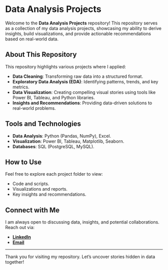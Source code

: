 # Data Analysis Projects

Welcome to the **Data Analysis Projects** repository! This repository serves as a collection of my data analysis projects, showcasing my ability to derive insights, build visualizations, and provide actionable recommendations based on real-world data.

## About This Repository
This repository highlights various projects where I applied:

- **Data Cleaning**: Transforming raw data into a structured format.
- **Exploratory Data Analysis (EDA)**: Identifying patterns, trends, and key metrics.
- **Data Visualization**: Creating compelling visual stories using tools like Power BI, Tableau, and Python libraries.
- **Insights and Recommendations**: Providing data-driven solutions to real-world problems.

## Tools and Technologies
- **Data Analysis**: Python (Pandas, NumPy), Excel.
- **Visualization**: Power BI, Tableau, Matplotlib, Seaborn.
- **Databases**: SQL (PostgreSQL, MySQL).

## How to Use
Feel free to explore each project folder to view:
- Code and scripts.
- Visualizations and reports.
- Key insights and recommendations.

## Connect with Me
I am always open to discussing data, insights, and potential collaborations. Reach out via:
- **[LinkedIn](https://linkedin.com/in/mariam-khaled-saeed)**
- **[Email](mailto:marykhaled331@gmail.com)**

---
Thank you for visiting my repository. Let’s uncover stories hidden in data together!
